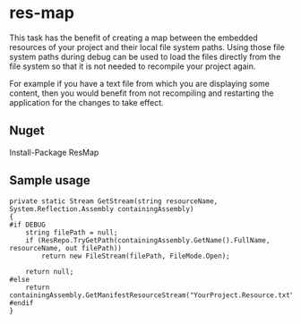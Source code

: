 # res-map

This task has the benefit of creating a map between the embedded resources of your project and their local file system paths.
Using those file system paths during debug can be used to load the files directly from the file system so that it is not 
needed to recompile your project again.

For example if you have a text file from which you are displaying some content, then you would benefit from not recompiling and 
restarting the application for the changes to take effect.


## Nuget
Install-Package ResMap


## Sample usage
```
private static Stream GetStream(string resourceName, System.Reflection.Assembly containingAssembly)
{
#if DEBUG
    string filePath = null;
    if (ResRepo.TryGetPath(containingAssembly.GetName().FullName, resourceName, out filePath))
        return new FileStream(filePath, FileMode.Open);

    return null;
#else
    return containingAssembly.GetManifestResourceStream("YourProject.Resource.txt");
#endif
}
```

